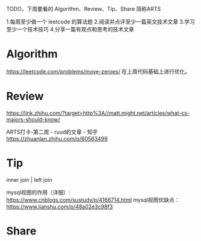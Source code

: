 TODO，下周要看的
Algorithm、Review、Tip、Share 简称ARTS

1.每周至少做一个 leetcode 的算法题 2.阅读并点评至少一篇英文技术文章 3.学习至少一个技术技巧 4.分享一篇有观点和思考的技术文章
# Algorithm
https://leetcode.com/problems/move-zeroes/
在上周代码基础上进行优化。


# Review

https://link.zhihu.com/?target=http%3A//matt.might.net/articles/what-cs-majors-should-know/

ARTS打卡-第二周 - ruud的文章 - 知乎
https://zhuanlan.zhihu.com/p/60563499


# Tip
inner join | left join

mysql视图的作用（详细）: https://www.cnblogs.com/sustudy/p/4166714.html
mysql视图优缺点： https://www.jianshu.com/p/48a02e3c98f3

# Share
